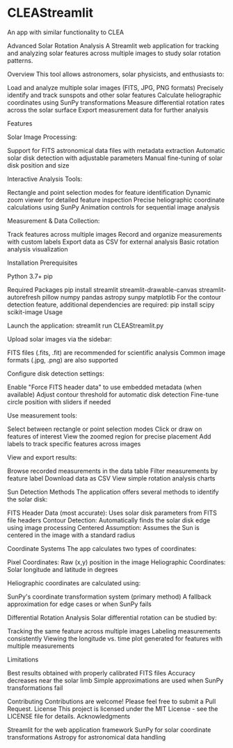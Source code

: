 # CLEAStreamlit
An app with similar functionality to CLEA

Advanced Solar Rotation Analysis
A Streamlit web application for tracking and analyzing solar features across multiple images to study solar rotation patterns.

Overview
This tool allows astronomers, solar physicists, and enthusiasts to:

Load and analyze multiple solar images (FITS, JPG, PNG formats)
Precisely identify and track sunspots and other solar features
Calculate heliographic coordinates using SunPy transformations
Measure differential rotation rates across the solar surface
Export measurement data for further analysis

Features

Solar Image Processing:

Support for FITS astronomical data files with metadata extraction
Automatic solar disk detection with adjustable parameters
Manual fine-tuning of solar disk position and size


Interactive Analysis Tools:

Rectangle and point selection modes for feature identification
Dynamic zoom viewer for detailed feature inspection
Precise heliographic coordinate calculations using SunPy
Animation controls for sequential image analysis


Measurement & Data Collection:

Track features across multiple images
Record and organize measurements with custom labels
Export data as CSV for external analysis
Basic rotation analysis visualization



Installation
Prerequisites

Python 3.7+
pip

Required Packages
pip install streamlit streamlit-drawable-canvas streamlit-autorefresh pillow numpy pandas astropy sunpy matplotlib
For the contour detection feature, additional dependencies are required:
pip install scipy scikit-image
Usage

Launch the application:
streamlit run CLEAStreamlit.py

Upload solar images via the sidebar:

FITS files (.fits, .fit) are recommended for scientific analysis
Common image formats (.jpg, .png) are also supported


Configure disk detection settings:

Enable "Force FITS header data" to use embedded metadata (when available)
Adjust contour threshold for automatic disk detection
Fine-tune circle position with sliders if needed


Use measurement tools:

Select between rectangle or point selection modes
Click or draw on features of interest
View the zoomed region for precise placement
Add labels to track specific features across images


View and export results:

Browse recorded measurements in the data table
Filter measurements by feature label
Download data as CSV
View simple rotation analysis charts



Sun Detection Methods
The application offers several methods to identify the solar disk:

FITS Header Data (most accurate): Uses solar disk parameters from FITS file headers
Contour Detection: Automatically finds the solar disk edge using image processing
Centered Assumption: Assumes the Sun is centered in the image with a standard radius

Coordinate Systems
The app calculates two types of coordinates:

Pixel Coordinates: Raw (x,y) position in the image
Heliographic Coordinates: Solar longitude and latitude in degrees

Heliographic coordinates are calculated using:

SunPy's coordinate transformation system (primary method)
A fallback approximation for edge cases or when SunPy fails

Differential Rotation Analysis
Solar differential rotation can be studied by:

Tracking the same feature across multiple images
Labeling measurements consistently
Viewing the longitude vs. time plot generated for features with multiple measurements

Limitations

Best results obtained with properly calibrated FITS files
Accuracy decreases near the solar limb
Simple approximations are used when SunPy transformations fail

Contributing
Contributions are welcome! Please feel free to submit a Pull Request.
License
This project is licensed under the MIT License - see the LICENSE file for details.
Acknowledgments

Streamlit for the web application framework
SunPy for solar coordinate transformations
Astropy for astronomical data handling
